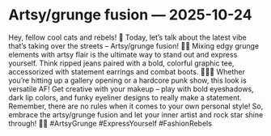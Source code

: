 # Artsy/grunge fusion — 2025-10-24

Hey, fellow cool cats and rebels! 🖤 Today, let’s talk about the latest vibe that’s taking over the streets – Artsy/grunge fusion! 🎨🖤 Mixing edgy grunge elements with artsy flair is the ultimate way to stand out and express yourself. Think ripped jeans paired with a bold, colorful graphic tee, accessorized with statement earrings and combat boots. 🌈👖👢 Whether you’re hitting up a gallery opening or a hardcore punk show, this look is versatile AF! Get creative with your makeup – play with bold eyeshadows, dark lip colors, and funky eyeliner designs to really make a statement. Remember, there are no rules when it comes to your own personal style! So, embrace the artsy/grunge fusion and let your inner artist and rock star shine through! 🌟✨ #ArtsyGrunge #ExpressYourself #FashionRebels